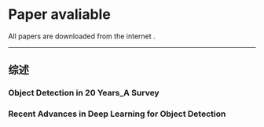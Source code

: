 # Paper avaliable
All papers are downloaded from the internet .

-------------------------------------------------
## 综述
### Object Detection in 20 Years_A Survey
### Recent Advances in Deep Learning for Object Detection